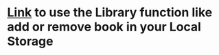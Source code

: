 # [Link](https://elegant-liskov-f5ab9f.netlify.app/#) to use the Library function like add or remove book in your Local Storage
